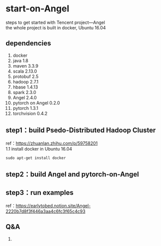 # start-on-Angel
steps to get started with Tencent project—Angel<br>
the whole project is built in docker, Ubuntu 16.04

## dependencies
1. docker 
2. java 1.8
3. maven 3.3.9
4. scala 2.13.0
5. protobuf 2.5
6. hadoop 2.7.1
7. hbase 1.4.13
8. spark 2.3.0
9. Angel 2.4.0
10. pytorch on Angel 0.2.0
11. pytorch 1.3.1
12. torchvision 0.4.2

## step1：build Psedo-Distributed Hadoop Cluster 
ref：https://zhuanlan.zhihu.com/p/59758201<br>
  1.1 install docker in Ubuntu 16.04
  ```
  sudo apt-get install docker
  ```

## step2：build Angel and pytorch-on-Angel

## step3：run examples
ref：https://earlytobed.notion.site/Angel-2220b7d8f3f446a3aa4c6fc3f65c4c93

## Q&A
1.
